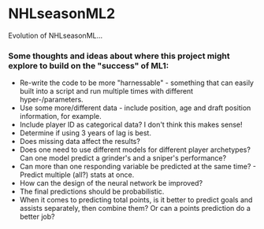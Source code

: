 # NHLseasonML2
Evolution of NHLseasonML...

### Some thoughts and ideas about where this project might explore to build on the "success" of ML1:
* Re-write the code to be more "harnessable" - something that can easily built into a script and run multiple times with different hyper-/parameters.
* Use some more/different data - include position, age and draft position information, for example.
* Include player ID as categorical data? I don't think this makes sense!
* Determine if using 3 years of lag is best.
* Does missing data affect the results?
* Does one need to use different models for different player archetypes? Can one model predict a grinder's and a sniper's performance?
* Can more than one responding variable be predicted at the same time? - Predict multiple (all?) stats at once.
* How can the design of the neural network be improved?
* The final predictions should be probabilistic.
* When it comes to predicting total points, is it better to predict goals and assists separately, then combine them? Or can a points prediction do a better job?
